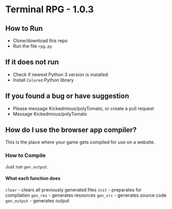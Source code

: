 
# Terminal RPG - 1.0.3

## How to Run
 - Clone/download this repo
 - Run the file `rpg.py`

## If it does not run
 - Check if newest Python 3 version is installed
 - Install `Colored` Python library

## If you found a bug or have suggestion
 - Please message Kickedmixus/polyTomato, or create a pull request
 - Message Kickedmixus/polyTomato

## How do I use the browser app compiler?
This is the place where your game gets compiled for use on a website.

### How to Compile
Just run `gen_output`.

#### What each function does
`clear`      - clears all previously generated files
`init`       - preparates for compilation
`gen_res`    - generates resources
`gen_src`    - generates source code
`gen_output` - generates output
